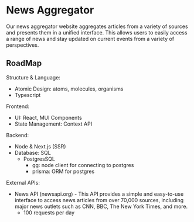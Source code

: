 # News Aggregator

Our news aggregator website aggregates articles from a variety of sources and presents them in a unified interface. This allows users to easily access a range of news and stay updated on current events from a variety of perspectives.

## RoadMap

Structure & Language:

- Atomic Design: atoms, molecules, organisms
- Typescript

Frontend:

- UI: React, MUI Components
- State Management: Context API

Backend:

- Node & Next.js (SSR)
- Database: SQL
  - PostgresSQL
    - gg: node client for connecting to postgres
    - prisma: ORM for postgres

External APIs:

- News API (newsapi.org) - This API provides a simple and easy-to-use interface to access news articles from over 70,000 sources, including major news outlets such as CNN, BBC, The New York Times, and more.
  - 100 requests per day
